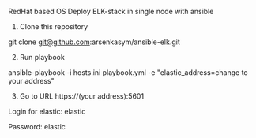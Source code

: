 RedHat based OS
Deploy ELK-stack in single node with ansible

1. Clone this repository

git clone git@github.com:arsenkasym/ansible-elk.git

2. Run playbook

ansible-playbook -i hosts.ini playbook.yml -e "elastic_address=change to your address"

3. Go to URL https://(your address):5601

Login for elastic: elastic

Password: elastic
